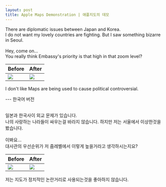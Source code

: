 ```yaml
---
layout: post
title: Apple Maps Demonstration | 애플지도의 데모
---
```


There are diplomatic issues between Japan and Korea. <br>
I do not want my lovely countries are fighting. But I saw something bizarre in Seoul.<br>
<br>
Hey, come on...<br>
You really think Embassy's priority is that high in that zoom level?


Before| After
--|--
<img src="https://github.com/pil0706/pil0706.github.io/blob/master/screenshots/apple_demo/japanese_embassy.png?raw=true"> | <img src="https://github.com/pil0706/pil0706.github.io/blob/master/screenshots/apple_demo/seoul_new.png?raw=true">

I don't like Maps are being used to cause political controversial.
<br>


--- 한국어 버전



<br>
일본과 한국사이 외교 문제가 있습니다.<br>
나의 사랑하는 나라들이 싸우는걸 바라지 않습니다.
하지만 저는 서울에서 이상한것을 봤습니다.<br>
<br>
이봐요...<br>
대사관의 우선순위가 저 줌레벨에서 이렇게 높을거라고 생각하시는지요?

Before| After
--|--
<img src="https://github.com/pil0706/pil0706.github.io/blob/master/screenshots/apple_demo/japanese_embassy.png?raw=true">|<img src="https://github.com/pil0706/pil0706.github.io/blob/master/screenshots/apple_demo/seoul_new.png?raw=true">

저는 지도가 정치적인 논란거리로 사용되는것을 좋아하지 않습니다.